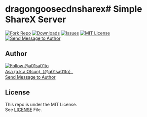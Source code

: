 # dragongoosecdnsharex# Simple ShareX Server

[![Fork Repo](https://img.shields.io/github/forks/a01sa01to/https://github.com/Dragonshadow14/dragongoosecdnsharex?style=social&maxAge=3600)](https://github.com/a01sa01to/https://github.com/Dragonshadow14/dragongoosecdnsharex/fork) [![Downloads](https://img.shields.io/github/downloads/a01sa01to/https://github.com/Dragonshadow14/dragongoosecdnsharex/total?maxAge=3600, "Download")](https://github.com/a01sa01to/https://github.com/Dragonshadow14/dragongoosecdnsharex/releases) [![Issues](https://img.shields.io/github/issues/a01sa01to/https://github.com/Dragonshadow14/dragongoosecdnsharex?maxAge=3600, "Issues")](https://github.com/a01sa01to/https://github.com/Dragonshadow14/dragongoosecdnsharex/issues) [![MIT License](https://img.shields.io/github/license/a01sa01to/https://github.com/Dragonshadow14/dragongoosecdnsharex?maxAge=3600, "License")](https://github.com/a01sa01to/https://github.com/Dragonshadow14/dragongoosecdnsharex/blob/master/LICENSE) [![Send Message to Author](https://img.shields.io/static/v1?style=flat&logo=twitter&label=Message&color=1da1f2&link=https%3A%2F%2Ftwitter.com%2Fmessages%2Fcompose%3Frecipient_id%3D4273512934&link=https%3A%2F%2Ftwitter.com%2Fmessages%2Fcompose%3Frecipient_id%3D4273512934&message=%40a01sa01to&maxAge=3600, "Send Message to Author")](https://twitter.com/messages/compose?recipient_id=4273512934)<br>

## Author

[![Follow @a01sa01to](https://img.shields.io/twitter/follow/a01sa01to?label=Follow&style=social&maxAge=3600, "Follow")](https://twitter.com/intent/follow?screen_name=a01sa01to)<br>
[Asa (a.k.a Otsun)（@a01sa01to）](https://twitter.com/a01sa01to)<br>
[Send Message to Author](https://twitter.com/messages/compose?recipient_id=4273512934)

## License

This repo is under the MIT License.<br>
See [LICENSE](https://github.com/a01sa01to/https://github.com/Dragonshadow14/dragongoosecdnsharex/blob/master/LICENSE) File.
